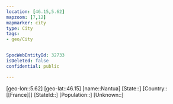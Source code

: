 ```yaml
---
location: [46.15,5.62]
mapzoom: [7,12] 
mapmarker: city 
type: City
tags:
- geo/City


SpocWebEntityId: 32733
isDeleted: false
confidential: public

---
```

[geo-lon::5.62]
[geo-lat::46.15]
[name::Nantua]
[State::]
[Country::[[France]]]
[StateId::]
[Population::]
[Unknown::]

